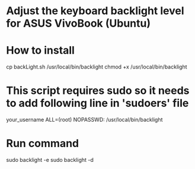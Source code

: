 # Adjust the keyboard backlight level for ASUS VivoBook (Ubuntu)

# How to install
  cp backLight.sh /usr/local/bin/backlight
  chmod +x /usr/local/bin/backlight

# This script requires sudo so it needs to add following line in 'sudoers' file
  your_username ALL=(root) NOPASSWD: /usr/local/bin/backlight

# Run command
  sudo backlight -e
  sudo backlight -d
